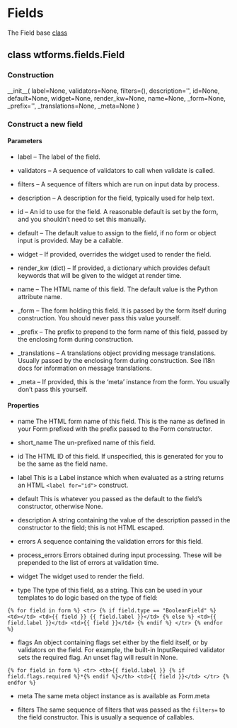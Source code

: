 # Fields

The Field base [class](https://wtforms.readthedocs.io/en/3.0.x/fields/)

## class wtforms.fields.Field

### Construction

\_\_init\_\_(
    label=None,
    validators=None,
    filters=(),
    description='',
    id=None,
    default=None,
    widget=None,
    render_kw=None,
    name=None,
    \_form=None,
    \_prefix='',
    \_translations=None,
    \_meta=None
)

### Construct a new field

#### Parameters

+ label – The label of the field.

+ validators – A sequence of validators to call when validate is called.

+ filters – A sequence of filters which are run on input data by process.

+ description – A description for the field, typically used for help text.

+ id – An id to use for the field. A reasonable default is set by the form, and you shouldn’t need to set this manually.

+ default – The default value to assign to the field, if no form or object input is provided. May be a callable.

+ widget – If provided, overrides the widget used to render the field.

+ render_kw (dict) – If provided, a dictionary which provides default keywords that will be given to the widget at render time.

+ name – The HTML name of this field. The default value is the Python attribute name.

+ \_form – The form holding this field. It is passed by the form itself during construction. You should never pass this value yourself.

+ \_prefix – The prefix to prepend to the form name of this field, passed by the enclosing form during construction.

+ \_translations – A translations object providing message translations. Usually passed by the enclosing form during construction. See I18n docs for information on message translations.

+ \_meta – If provided, this is the ‘meta’ instance from the form. You usually don’t pass this yourself.

#### Properties

+ name
The HTML form name of this field. This is the name as defined in your Form prefixed with the prefix passed to the Form constructor.

+ short_name
The un-prefixed name of this field.

+ id
The HTML ID of this field. If unspecified, this is generated for you to be the same as the field name.

+ label
This is a Label instance which when evaluated as a string returns an HTML `<label for="id">` construct.

+ default
This is whatever you passed as the default to the field’s constructor, otherwise None.

+ description
A string containing the value of the description passed in the constructor to the field; this is not HTML escaped.

+ errors
A sequence containing the validation errors for this field.

+ process_errors
Errors obtained during input processing. These will be prepended to the list of errors at validation time.

+ widget
The widget used to render the field.

+ type
The type of this field, as a string. This can be used in your templates to do logic based on the type of field:

`{% for field in form %}
    <tr>
    {% if field.type == "BooleanField" %}
        <td></td>
        <td>{{ field }} {{ field.label }}</td>
    {% else %}
        <td>{{ field.label }}</td>
        <td>{{ field }}</td>
    {% endif %}
    </tr>
{% endfor %}`

+ flags
An object containing flags set either by the field itself, or by validators on the field. For example, the built-in InputRequired validator sets the required flag. An unset flag will result in None.

`{% for field in form %}
    <tr>
        <th>{{ field.label }} {% if field.flags.required %}*{% endif %}</th>
        <td>{{ field }}</td>
    </tr>
{% endfor %}`

+ meta
The same meta object instance as is available as Form.meta

+ filters
The same sequence of filters that was passed as the `filters=` to the field constructor. This is usually a sequence of callables.
